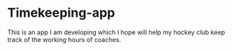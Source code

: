 # Timekeeping-app
This is an app I am developing which I hope will help my hockey club keep track of the working hours of coaches.

